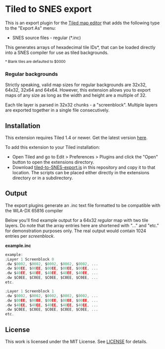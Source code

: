 # Tiled to SNES export
This is an export plugin for the [Tiled map editor](https://www.mapeditor.org/) that adds the following type to the "Export As" menu:

* SNES source files - regular (*.inc)

This generates arrays of hexadecimal tile IDs*, that can be loaded directly into a SNES compiler for use as tiled backgrounds.

<sub>* Blank tiles are defaulted to $0000</sub>

### Regular backgrounds
Strictly speaking, valid map sizes for regular backgrounds are 32x32, 64x32, 32x64 and 64x64. However, this extension allows you to export maps of any size as long as the width and height are a multiple of 32.

Each tile layer is parsed in 32x32 chunks - a "screenblock".  Multiple layers are exported together in a single file consecutively.

## Installation
This extension requires Tiled 1.4 or newer. Get the latest version [here](https://www.mapeditor.org/).

To add this extension to your Tiled installation:
* Open Tiled and go to Edit > Preferences > Plugins and click the "Open" button to open the extensions directory.
* Download [tiled-to-SNES-export.js](https://raw.githubusercontent.com/KhazWolf/tiled-to-gba-export/master/tiled-to-SNES-export.js) in this repository and copy it to that location. The scripts can be placed either directly in the extensions directory or in a subdirectory.

## Output
The export plugins generate an .inc text file formatted to be compatible with the WLA-DX 65816 compiler

Below you'll find example output for a 64x32 *regular* map with two tile layers. Do note that the array entries here are shortened with "..." and "etc." for demonstration purposes only. The real output would contain 1024 entries per *screenblock*.

**example.inc**

```C
example:
;Layer 1 Screenblock 0
.dw $0002, $0002, $0002, $0002, $0002, ...
.dw $00EE, $00EE, $00EE, $00EE, $00EE, ...
.dw $40EE, $40EE, $40EE, $40EE, $40EE, ...
.dw $C0EE, $C0EE, $C0EE, $C0EE, $C0EE, ...
etc.

;Layer 1 Screenblock 1
.dw $0002, $0002, $0002, $0002, $0002, ...
.dw $00EE, $00EE, $00EE, $00EE, $00EE, ...
.dw $40EE, $40EE, $40EE, $40EE, $40EE, ...
.dw $C0EE, $C0EE, $C0EE, $C0EE, $C0EE, ...
etc.

```

## License
This work is licensed under the MIT License. See [LICENSE](https://raw.githubusercontent.com/KhazWolf/tiled-to-gba-export/master/LICENSE) for details.
